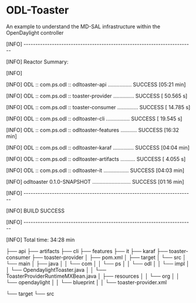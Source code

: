 # ODL-Toaster
An example to understand the MD-SAL infrastructure within the OpenDaylight controller

[INFO] ------------------------------------------------------------------------

[INFO] Reactor Summary:

[INFO]

[INFO] ODL :: com.ps.odl :: odltoaster-api ................ SUCCESS [05:21 min]

[INFO] ODL :: com.ps.odl :: toaster-provider .............. SUCCESS [ 50.565 s]

[INFO] ODL :: com.ps.odl :: toaster-consumer .............. SUCCESS [ 14.785 s]

[INFO] ODL :: com.ps.odl :: odltoaster-cli ................ SUCCESS [ 19.545 s]

[INFO] ODL :: com.ps.odl :: odltoaster-features ........... SUCCESS [16:32 min]

[INFO] ODL :: com.ps.odl :: odltoaster-karaf .............. SUCCESS [04:04 min]

[INFO] ODL :: com.ps.odl :: odltoaster-artifacts .......... SUCCESS [  4.055 s]

[INFO] ODL :: com.ps.odl :: odltoaster-it ................. SUCCESS [04:03 min]

[INFO] odltoaster 0.1.0-SNAPSHOT .......................... SUCCESS [01:16 min]

[INFO] ------------------------------------------------------------------------

[INFO] BUILD SUCCESS

[INFO] ------------------------------------------------------------------------

[INFO] Total time: 34:28 min

├── api
├── artifacts
├── cli
├── features
├── it
├── karaf
├── toaster-consumer
├── toaster-provider
│   ├── pom.xml
│   ├── target
│   └── src
│       └── main
│           ├── java
│           │   └── com
│           │       └── ps
│           │           └── odl
│           │             └── impl
│           │               └── OpendaylightToaster.java
│           │               └── ToasterProviderRuntimeMXBean.java
│           ├── resources
│           │   └── org
│           │       └── opendaylight
│           │           └── blueprint
│           │               └── toaster-provider.xml

└── target
└── src

